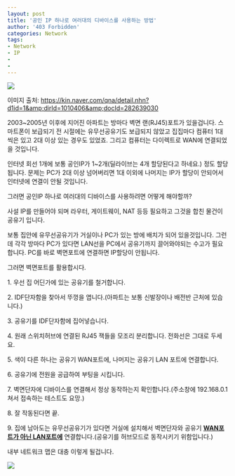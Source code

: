 ```yaml
---
layout: post
title: '공인 IP 하나로 여러대의 디바이스를 사용하는 방법'
author: '403 Forbidden'
categories: Network
tags:
- Network
- IP
- 
-
---
```



<script> location.href='https://cafe.naver.com/develoid/838128' ; </script>

<img src="https://cafeptthumb-phinf.pstatic.net/MjAxODEyMTNfNjgg/MDAxNTQ0NjgwMDE5ODY2.zcJvurDzzsDKyvthMS-lYhdyKFwELOBuTfVXiuj_y1Ug.L85AzKFic3Y1MjjBpinGFjU8SCC0EBbq45n_RU_jK6cg.JPEG.lby22net/1502791207474.jpg?type=w740"><p>이미지 출처: <a href="https://kin.naver.com/qna/detail.nhn?d1id=1&amp;dirId=1010406&amp;docId=282639030">https://kin.naver.com/qna/detail.nhn?d1id=1&amp;dirId=1010406&amp;docId=282639030</a></p><p>2003~2005년 이후에 지어진 아파트는 방마다 벽면 랜(RJ45)포트가 있을겁니다. 스마트폰이 보급되기 전 시절에는 유무선공유기도 보급되지 않았고 집집마다 컴퓨터 1대씩은 있고 2대 이상 있는 경우도 있었죠. 그리고 컴퓨터는 다이렉트로 WAN에 연결되었을 것입니다.</p><p>인터넷 회선 1개에 보통 공인IP가 1~2개(딜라이브는 4개 할당된다고 하네요.) 정도 할당됩니다. 문제는 PC가 2대 이상 넘어버리면 1대 이외에 나머지는 IP가 할당이 안되어서 인터넷에 연결이 안될 것입니다.</p><p>그러면 공인IP 하나로 여러대의 디바이스를 사용하려면 어떻게 해야할까?</p><p>사설 IP를 만들어야 되며 라우터, 게이트웨이, NAT 등등 필요하고 그것을 합친 물건이 공유기 입니다.</p><p>보통 집안에 유무선공유기가 거실이나 PC가 있는 방에 배치가 되어 있을것입니다. 그런데 각각 방마다 PC가 있다면 LAN선을 PC에서 공유기까지 끌어와야되는 수고가 필요합니다. PC를 바로 벽면포트에 연결하면 IP할당이 안됩니다.</p><p>그러면 벽면포트를 활용합시다.</p><p>1. 우선 집 어딘가에 있는 공유기를 철거합니다.</p><p>2. IDF단자함을 찾아서 뚜껑을 엽니다.(아파트는 보통 신발장이나 배전반 근처에 있습니다.)</p><p>3. 공유기를 IDF단자함에 집어넣습니다.</p><p>4. 원래 스위치허브에 연결된 RJ45 잭들을 모조리 분리합니다. 전화선은 그대로 두세요.</p><p>5. 색이 다른 하나는 공유기 WAN포트에, 나머지는 공유기 LAN 포트에 연결합니다.</p><p>6. 공유기에 전원을 공급하여 부팅을 시킵니다.</p><p>7. 벽면단자에 디바이스를 연결해서 정상 동작하는지 확인합니다.(주소창에 192.168.0.1 쳐서 접속하는 테스트도 요망.)</p><p>8. 잘 작동된다면 끝.</p><p>9. 집에 남아도는 유무선공유기가 있다면 거실에 설치해서 벽면단자와 공유기 <b><u>WAN포트가 아닌 LAN포트에</u></b> 연결합니다.(공유기를 허브모드로 동작시키기 위함입니다.)</p><p>내부 네트워크 맵은 대충 이렇게 될겁니다.</p><p><img src="https://cafeptthumb-phinf.pstatic.net/MjAxODEyMTNfMTA3/MDAxNTQ0NjgxMzU0MzQy.lkeSNFYZ-SiKQtZbwqvnCPzAUoZpfTgu3bJBj5Cv7dsg.FoDuAWAxdl3TvqQ6txQajwRENiR1cjDp37G3nR_uspcg.PNG.lby22net/yee.png?type=w740"><b></p>
